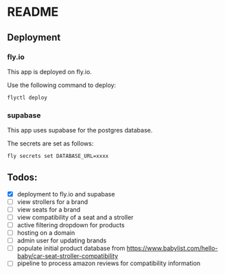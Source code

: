 # README

## Deployment

### fly.io

This app is deployed on fly.io.

Use the following command to deploy:
```bash
flyctl deploy
```

### supabase

This app uses supabase for the postgres database.

The secrets are set as follows:

```bash
fly secrets set DATABASE_URL=xxxx
```

## Todos:

- [x] deployment to fly.io and supabase
- [ ] view strollers for a brand
- [ ] view seats for a brand
- [ ] view compatibility of a seat and a stroller
- [ ] active filtering dropdown for products
- [ ] hosting on a domain
- [ ] admin user for updating brands
- [ ] populate initial product database from https://www.babylist.com/hello-baby/car-seat-stroller-compatibility
- [ ] pipeline to process amazon reviews for compatibility information